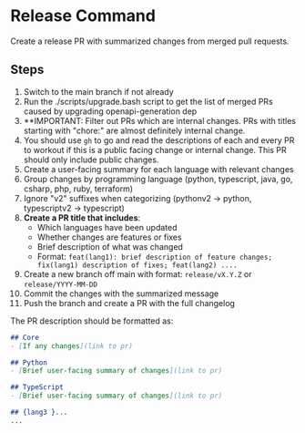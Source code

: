 # Release Command

Create a release PR with summarized changes from merged pull requests.

## Steps

1. Switch to the main branch if not already
1. Run the ./scripts/upgrade.bash script to get the list of merged PRs caused by upgrading openapi-generation dep
1. **IMPORTANT: Filter out PRs which are internal changes. PRs with titles starting with "chore:" are almost definitely internal change.
1. You should use `gh` to go and read the descriptions of each and every PR to workout if this is a public facing change or internal change. This PR should only include public changes.
1. Create a user-facing summary for each language with relevant changes
1. Group changes by programming language (python, typescript, java, go, csharp, php, ruby, terraform)
1. Ignore "v2" suffixes when categorizing (pythonv2 → python, typescriptv2 → typescript)
1. **Create a PR title that includes**:
   - Which languages have been updated
   - Whether changes are features or fixes
   - Brief description of what was changed
   - Format: `feat(lang1): brief description of feature changes; fix(lang1) description of fixes; feat(lang2) ....`
1. Create a new branch off main with format: `release/vX.Y.Z` or `release/YYYY-MM-DD`
1. Commit the changes with the summarized message
1. Push the branch and create a PR with the full changelog



The PR description should be formatted as:

```markdown
## Core
- [If any changes](link to pr)

## Python
- [Brief user-facing summary of changes](link to pr)

## TypeScript
- [Brief user-facing summary of changes](link to pr)

## {lang3 }...
...
```

